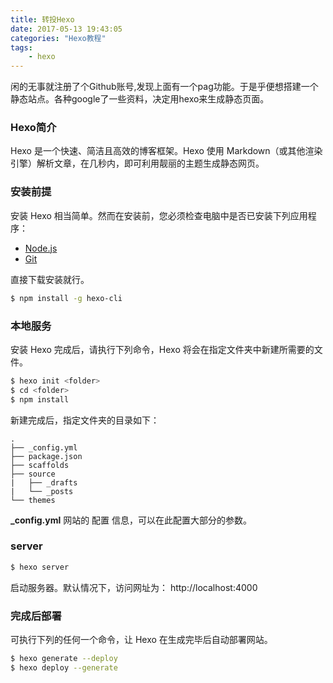 ```yaml
---
title: 转投Hexo
date: 2017-05-13 19:43:05
categories: "Hexo教程"
tags: 
    - hexo
---
```

闲的无事就注册了个Github账号,发现上面有一个pag功能。于是乎便想搭建一个静态站点。各种google了一些资料，决定用hexo来生成静态页面。<!--more-->

### Hexo简介
Hexo 是一个快速、简洁且高效的博客框架。Hexo 使用 Markdown（或其他渲染引擎）解析文章，在几秒内，即可利用靓丽的主题生成静态网页。

### 安装前提
安装 Hexo 相当简单。然而在安装前，您必须检查电脑中是否已安装下列应用程序：

- [Node.js](http://nodejs.org/)
- [Git](http://git-scm.com/)

直接下载安装就行。

```bash
$ npm install -g hexo-cli
```
### 本地服务
安装 Hexo 完成后，请执行下列命令，Hexo 将会在指定文件夹中新建所需要的文件。
```bash
$ hexo init <folder>
$ cd <folder>
$ npm install
```
新建完成后，指定文件夹的目录如下：

```
.
├── _config.yml
├── package.json
├── scaffolds
├── source
|   ├── _drafts
|   └── _posts
└── themes
```
**_config.yml**
网站的 配置 信息，可以在此配置大部分的参数。

### server
```bash
$ hexo server
```
启动服务器。默认情况下，访问网址为： http://localhost:4000

### 完成后部署
可执行下列的任何一个命令，让 Hexo 在生成完毕后自动部署网站。
```bash
$ hexo generate --deploy
$ hexo deploy --generate
```

